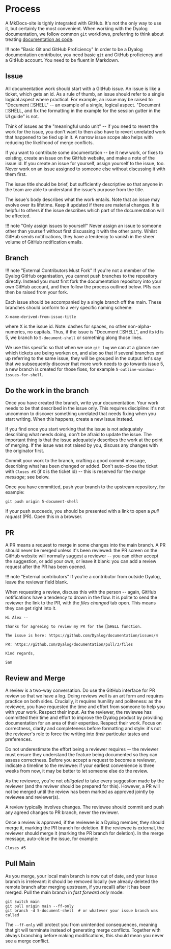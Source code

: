 # Process

A MkDocs-site is tighly integrated with GitHub. It's not the only way to use it, but certainly the most convenient. When working with the Dyalog documentation, we follow common `git` workflows, preferring to think about treating [documentation as code](https://www.writethedocs.org/guide/docs-as-code/).

!!! note "Basic Git and GitHub Proficiency"
    In order to be a Dyalog documentation contributor, you need basic `git` and GitHub proficiency and a GitHub account. You need to be fluent in Markdown.

## Issue

All documentation work should start with a GitHub _issue_. An issue is like a ticket, which gets an id. As a rule of thumb, an issue should refer to a single logical aspect where practical. For example, an issue may be raised to "Document ⎕SHELL" -- an example of a single, logical aspect. "Document ⎕SHELL, and fix the formatting in the example for the session gutter in the UI guide" is not.

Think of issues as the "meaningful undo unit" -- if you need to revert the work for the issue, you don't want to then also have to revert unrelated work that happened to be tied up in it. A narrow issue scope also helps with reducing the likelihood of merge conflicts.

If you want to contribute some documentation -- be it new work, or fixes to existing, create an issue on the GitHub website, and make a note of the issue id. If you create an issue for yourself, assign yourself to the issue, too. Never work on an issue assigned to someone else without discussing it with them first. 

The issue title should be brief, but sufficiently descriptive so that anyone in the team are able to understand the issue's purpose from the title. 

The issue's body describes what the work entails. Note that an issue may evolve over its lifetime. Keep it updated if there are material changes. It is helpful to others if the issue describes which part of the documentation will be affected. 

!!! note "Only assign issues to yourself"
    Never assign an issue to someone other than yourself without first discussing it with the other party. Whilst GitHub sends notifications, they have a tendency to vanish in the sheer volume of GitHub notification emails.

## Branch

!!! note "External Contributors Must Fork"
    If you're not a member of the Dyalog GitHub organisation, you cannot push branches to the repository directly. Instead you must first fork the documentation repository into your own GitHub account, and then follow the process outlined below. PRs can then be raised from your fork.

Each issue should be accompanied by a single branch off the main. These branches should conform to a very specific naming scheme:

```
X-name-derived-from-issue-title
```
where X is the issue id. Note: dashes for spaces, no other non-alpha-numerics, no capitals. Thus, if the issue is "Document ⎕SHELL", and its id is 5, we branch to `5-document-shell` or something along those lines.

We use this specific so that when we use `git log` we can at a glance see which tickets are being worken on, and also so that if several branches end up referring to the same issue, they will be grouped in the output: let's say that we subsequently discover that more work needs to go towards issue 5, a new branch is created for those fixes, for example `5-outline-windows-issues-for-shell`.

## Do the work in the branch

Once you have created the branch, write your documentation. Your work needs to be that described in the issue only. This requires discipline: it's not uncommon to discover something unrelated that needs fixing when you start writing. When this happens, create a new issue instead. 

If you find once you start working that the issue is not adequately describing what needs doing, don't be afraid to update the issue. The important thing is that the issue adequately describes the work at the point of merging. If the issue was not raised by you, discuss any changes with the originator first.

Commit your work to the branch, crafting a good commit message, describing what has been changed or added. Don't auto-close the ticket with `Closes #X` (if `X` is the ticket id) -- this is reserved for the _merge message_; see below. 

Once you have committed, push your branch to the upstream repository, for example:

```
git push origin 5-document-shell
```

If your push succeeds, you should be presented with a link to open a _pull request_ (PR). Open this in a browser.

## PR

A PR means a request to merge in some changes into the main branch. A PR should never be merged unless it's been reviewed: the PR screen on the GitHub website will normally suggest a reviewer -- you can either accept the suggestion, or add your own, or leave it blank: you can add a review request after the PR has been opened. 

!!! note "External contributors" 
    If you're a contributor from outside Dyalog, leave the reviewer field blank.

When requesting a review, discuss this with the person -- again, GitHub notifications have a tendency to drown in the flow. It is polite to send the reviewer the link to the PR, with the _files changed_ tab open. This means they can get right into it.

```
Hi Alex --

thanks for agreeing to review my PR for the ⎕SHELL function.

The issue is here: https://github.com/Dyalog/documentation/issues/4

PR: https://github.com/Dyalog/documentation/pull/3/files

Kind regards,

Sam
```

## Review and Merge

A review is a two-way conversation. Do use the GitHub interface for PR review so that we have a log. Doing reviews well is an art form and requires practice on both sides. Crucially, it requires humility and politeness: as the reviewee, you have requested the time and effort from someone to help you with your work. Respect their input. As the reviewer, the reviewee has committed their time and effort to improve the Dyalog product by providing documentation for an area of their expertise. Respect their work. Focus on correctness, clarity and completeness before formatting and style: it's not the reviewer's role to force the writing into _their_ particular tastes and preferences. 

Do not underestimate the effort being a reviewer requires -- the reviewer must ensure they understand the feature being documented so they can assess correctness. Before you accept a request to become a reviewer, indicate a timeline to the reviewee: if your earliest convenience is three weeks from now, it may be better to let someone else do the review.

As the reviewee, you're not _obligated_ to take every suggestion made by the reviewer (and the reviwer should be prepared for this). However, a PR will not be merged until the review has been marked as approved jointly by reviewee and reviewer(s). 

A review typically involves changes. The reviewee should commit and push any agreed changes to PR branch, never the reviewer. 

Once a review is approved, if the reviewee is a Dyalog member, they should merge it, marking the PR branch for deletion. If the reviewee is external, the reviewer should merge it (marking the PR branch for deletion). In the merge message, auto-close the issue, for example:

```
Closes #5
```

## Pull Main

As you merge, your local main branch is now out of date, and your issue branch is irrelevant: it should be removed locally (we already deleted the remote branch after merging upstream, if you recall) after it has been merged. Pull the main branch in _fast forward only_ mode:

```
git switch main
git pull origin main --ff-only
git branch -d 5-document-shell  # or whatever your issue branch was called
```

The `--ff-only` will protect you from unintended consequences, meaning that git will terminate instead of generating merge conflicts. Together with always branching before making modifications, this should mean you never see a merge conflict.

